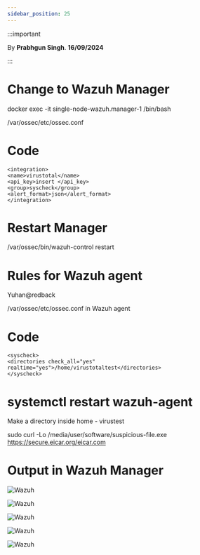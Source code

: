 ```yaml
---
sidebar_position: 25
---
```


:::important

By **Prabhgun Singh**. **16/09/2024**

:::

# Change to Wazuh Manager

docker exec -it single-node-wazuh.manager-1 /bin/bash

/var/ossec/etc/ossec.conf

# Code
```
<integration>
<name>virustotal</name>
<api_key>insert </api_key>
<group>syscheck</group>
<alert_format>json</alert_format>
</integration>
```

# Restart Manager

/var/ossec/bin/wazuh-control restart

# Rules for Wazuh agent

Yuhan@redback

/var/ossec/etc/ossec.conf in Wazuh agent

# Code

```
<syscheck>
<directories check_all="yes"
realtime="yes">/home/virustotaltest</directories>
</syscheck>
```

# systemctl restart wazuh-agent

Make a directory inside home - virustest

sudo curl -Lo /media/user/software/suspicious-file.exe https://secure.eicar.org/eicar.com

# Output in Wazuh Manager

![Wazuh](../img/Virus1.png)

![Wazuh](../img/Virus2.png)

![Wazuh](../img/Virus3.png)

![Wazuh](../img/Virus4.png)

![Wazuh](../img/Virus5.png)
